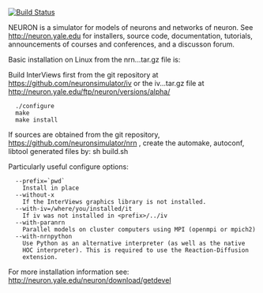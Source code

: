 [![Build Status](https://travis-ci.org/nrnhines/nrn.svg?branch=master)](https://travis-ci.org/nrnhines/nrn)

NEURON is a simulator for models of neurons and networks of neuron.
See http://neuron.yale.edu for installers, source code,
documentation, tutorials, announcements of courses and conferences,
and a discusson forum.

Basic installation on Linux from the nrn...tar.gz file is:

  Build InterViews first from the git repository at
  https://github.com/neuronsimulator/iv or the iv...tar.gz file at
  http://neuron.yale.edu/ftp/neuron/versions/alpha/

```
  ./configure
  make
  make install
```

If sources are obtained from the git repository,
https://github.com/neuronsimulator/nrn ,
create the automake, autoconf, libtool generated files by:
  sh build.sh

Particularly useful configure options:

```
  --prefix=`pwd`
    Install in place
  --without-x
    If the InterViews graphics library is not installed.
  --with-iv=/where/you/installed/it
    If iv was not installed in <prefix>/../iv
  --with-paranrn
    Parallel models on cluster computers using MPI (openmpi or mpich2)
  --with-nrnpython
    Use Python as an alternative interpreter (as well as the native
    HOC interpreter). This is required to use the Reaction-Diffusion
    extension.
```

For more installation information see:
http://neuron.yale.edu/neuron/download/getdevel


